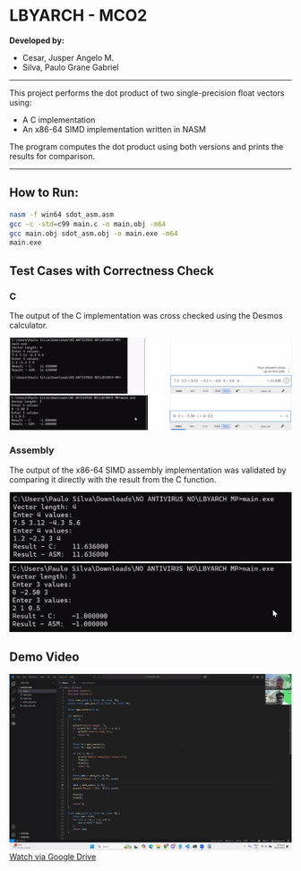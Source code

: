 # LBYARCH - MCO2

**Developed by:**
- Cesar, Jusper Angelo M.
- Silva, Paulo Grane Gabriel

---

This project performs the dot product of two single-precision float vectors using:
- A C implementation
- An x86-64 SIMD implementation written in NASM

The program computes the dot product using both versions and prints the results for comparison.

---

## How to Run:

```bash
nasm -f win64 sdot_asm.asm
gcc -c -std=c99 main.c -o main.obj -m64
gcc main.obj sdot_asm.obj -o main.exe -m64
main.exe
```

## Test Cases with Correctness Check

### C

The output of the C implementation was cross checked using the Desmos calculator.

![c_check_0](./resources/c_check_0.png)
![c_check_1](./resources/c_check_1.png)

### Assembly

The output of the x86-64 SIMD assembly implementation was validated by comparing it directly with the result from the C function.

![asm_check_0](./resources/asm_check_0.png)
![asm_check_1](./resources/asm_check_1.png)

## Demo Video
[![lbyarch_demo_local](./resources/lbyarch_mco2_demo_thumbnail.png)](./resources/lbyarch_mco2_demo.mp4)
[Watch via Google Drive](https://drive.google.com/file/d/1TdsI49Lmo9btyTnaiC44P06NHYoFmYEr/view?usp=sharing)
